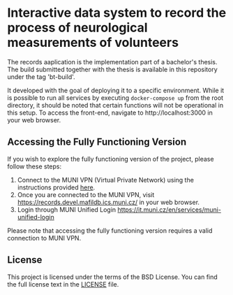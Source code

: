 # Interactive data system to record the process of neurological measurements of volunteers

The records aaplication is the implementation part of a bachelor's thesis. The build submitted together with the thesis is available in this repository under the tag 'bt-build'.

It developed with the goal of deploying it to a specific environment. While it is possible to run all services by executing `docker-compose up` from the root directory, it should be noted that certain functions will not be operational in this setup. To access the front-end, navigate to http://localhost:3000 in your web browser.

## Accessing the Fully Functioning Version

If you wish to explore the fully functioning version of the project, please follow these steps:

1. Connect to the MUNI VPN (Virtual Private Network) using the instructions provided [here](https://www.fi.muni.cz/tech/unix/vpn.html.en).
2. Once you are connected to the MUNI VPN, visit https://records.devel.mafildb.ics.muni.cz/ in your web browser.
3. Login through MUNI Unified Login https://it.muni.cz/en/services/muni-unified-login

Please note that accessing the fully functioning version requires a valid connection to MUNI VPN.

## License

This project is licensed under the terms of the BSD License. You can find the full license text in the [LICENSE](LICENSE) file.

